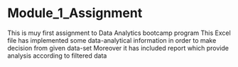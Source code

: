 # Module_1_Assignment
This is muy first assignment to Data Analytics bootcamp program
This Excel file has implemented some data-analytical information in order to make decision from given data-set
Moreover it has included report which provide analysis according to filtered data
